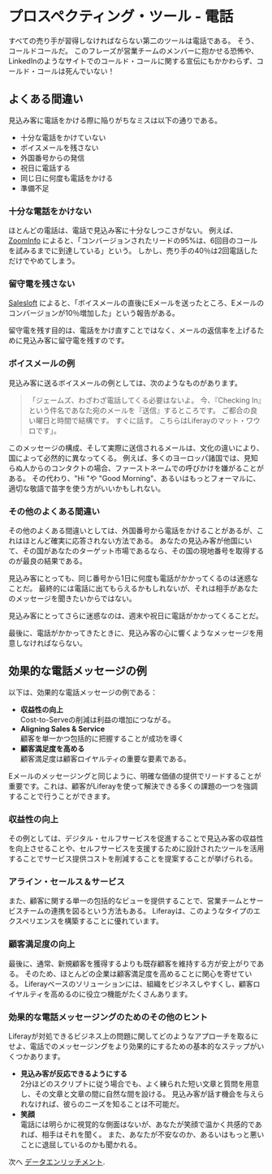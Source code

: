 # プロスペクティング・ツール - 電話

すべての売り手が習得しなければならない第二のツールは電話である。 そう、コールドコールだ。 このフレーズが営業チームのメンバーに抱かせる恐怖や、LinkedInのようなサイトでのコールド・コールに関する宣伝にもかかわらず、コールド・コールは死んでいない！

## よくある間違い

見込み客に電話をかける際に陥りがちなミスは以下の通りである。

* 十分な電話をかけていない
* ボイスメールを残さない
* 外国番号からの発信
* 祝日に電話する
* 同じ日に何度も電話をかける
* 準備不足

### 十分な電話をかけない

ほとんどの電話は、電話で見込み客に十分なしつこさがない。 例えば、 [ZoomInfo](https://pipeline.zoominfo.com/sales/sales-follow-up-statistics) によると、「コンバージョンされたリードの95%は、6回目のコールを試みるまでに到達している」という。 しかし、売り手の40％は2回電話しただけでやめてしまう。

### 留守電を残さない

[Salesloft](https://salesloft.com/resources/blog/5-prospect-channels-your-sales-process-needs/) によると、「ボイスメールの直後にEメールを送ったところ、Eメールのコンバージョンが10％増加した」という報告がある。

留守電を残す目的は、電話をかけ直すことではなく、メールの返信率を上げるために見込み客に留守電を残すのです。

### ボイスメールの例

見込み客に送るボイスメールの例としては、次のようなものがあります。

> 「ジェームズ、わざわざ電話してくる必要はないよ。 今、『Checking In』という件名であなた宛のメールを『送信』するところです。 ご都合の良い曜日と時間で結構です。 すぐに話す。 こちらはLiferayのマット・ワウロです」。

このメッセージの構成、そして実際に送信されるメールは、文化の違いにより、国によって必然的に異なってくる。 例えば、多くのヨーロッパ諸国では、見知らぬ人からのコンタクトの場合、ファーストネームでの呼びかけを嫌がることがある。 その代わり、"Hi "や "Good Morning"、あるいはもっとフォーマルに、適切な敬語で苗字を使う方がいいかもしれない。

### その他のよくある間違い

その他のよくある間違いとしては、外国番号から電話をかけることがあるが、これはほとんど確実に応答されない方法である。 あなたの見込み客が他国にいて、その国があなたのターゲット市場であるなら、その国の現地番号を取得するのが最良の結果である。

見込み客にとっても、同じ番号から1日に何度も電話がかかってくるのは迷惑なことだ。 最終的には電話に出てもらえるかもしれないが、それは相手があなたのメッセージを聞きたいからではない。

見込み客にとってさらに迷惑なのは、週末や祝日に電話がかかってくることだ。

最後に、電話がかかってきたときに、見込み客の心に響くようなメッセージを用意しなければならない。

## 効果的な電話メッセージの例

以下は、効果的な電話メッセージの例である：

* **収益性の向上** \
  Cost-to-Serveの削減は利益の増加につながる。
* **Aligning Sales & Service** \
  顧客を単一かつ包括的に把握することが成功を導く
* **顧客満足度を高める** \
  顧客満足度は顧客ロイヤルティの重要な要素である。

Eメールのメッセージングと同じように、明確な価値の提供でリードすることが重要です。これは、顧客がLiferayを使って解決できる多くの課題の一つを強調することで行うことができます。

### 収益性の向上

その例としては、デジタル・セルフサービスを促進することで見込み客の収益性を向上させることや、セルフサービスを支援するために設計されたツールを活用することでサービス提供コストを削減することを提案することが挙げられる。

### アライン・セールス＆サービス

また、顧客に関する単一の包括的なビューを提供することで、営業チームとサービスチームの連携を図るという方法もある。 Liferayは、このようなタイプのエクスペリエンスを構築することに優れています。

### 顧客満足度の向上

最後に、通常、新規顧客を獲得するよりも既存顧客を維持する方が安上がりである。 そのため、ほとんどの企業は顧客満足度を高めることに関心を寄せている。 Liferayベースのソリューションには、組織をビジネスしやすくし、顧客ロイヤルティを高めるのに役立つ機能がたくさんあります。

### 効果的な電話メッセージングのためのその他のヒント

Liferayが対処できるビジネス上の問題に関してどのようなアプローチを取るにせよ、電話でのメッセージングをより効果的にするための基本的なステップがいくつかあります。

* **見込み客が反応できるようにする** \
  2分ほどのスクリプトに従う場合でも、よく練られた短い文章と質問を用意し、その文章と文章の間に自然な間を設ける。 見込み客が話す機会を与えられなければ、彼らのニーズを知ることは不可能だ。
* **笑顔** \
  電話には明らかに視覚的な側面はないが、あなたが笑顔で温かく共感的であれば、相手はそれを聞く。 また、あなたが不安なのか、あるいはもっと悪いことに退屈しているのかも聞かれる。

次へ [データエンリッチメント](./data-enrichment.md). 

